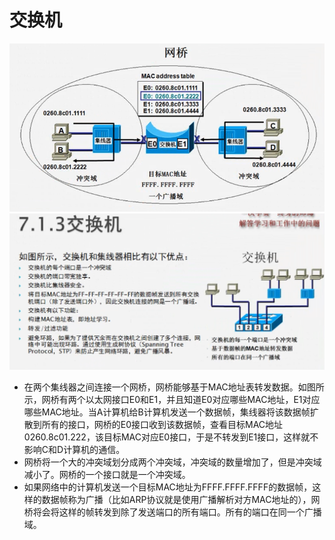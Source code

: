 # 交换机

![](./images/clip_image001-1595226941001.png)
![](./images/clip_image001-1595226958616.png)



- 在两个集线器之间连接一个网桥，网桥能够基于MAC地址表转发数据。如图所示，网桥有两个以太网接口E0和E1，并且知道E0对应哪些MAC地址，E1对应哪些MAC地址。当A计算机给B计算机发送一个数据帧，集线器将该数据帧扩散到所有的接口，网桥的E0接口收到该数据帧，查看目标MAC地址0260.8c01.222，该目标MAC对应E0接口，于是不转发到E1接口，这样就不影响C和D计算机的通信。
- 网桥将一个大的冲突域划分成两个冲突域，冲突域的数量增加了，但是冲突域减小了。网桥的一个接口就是一个冲突域。
- 如果网络中的计算机发送一个目标MAC地址为FFFF.FFFF.FFFF的数据帧，这样的数据帧称为广播（比如ARP协议就是使用广播解析对方MAC地址的），网桥将会将这样的帧转发到除了发送端口的所有端口。所有的端口在同一个广播域。